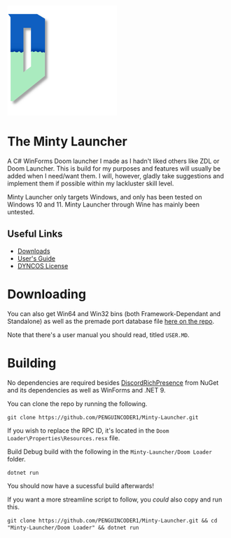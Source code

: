 <img src="Images/logoREADME.png" width="250" height="250">

# The Minty Launcher
A C# WinForms Doom launcher I made as I hadn't liked others like ZDL or Doom Launcher.
This is build for my purposes and features will usually be added when I need/want them. I will, however, gladly take suggestions and implement them if possible within my lackluster skill level.

Minty Launcher only targets Windows, and only has been tested on Windows 10 and 11. Minty Launcher through Wine has mainly been untested.

## Useful Links
* [Downloads](https://github.com/PENGUINCODER1/Minty-Launcher/releases)
* [User's Guide](USER.MD)
* [DYNCOS License](LICENSE.MD)

# Downloading
You can also get Win64 and Win32 bins (both Framework-Dependant and Standalone) as well as the premade port database file [here on the repo](https://github.com/PENGUINCODER1/Minty-Launcher/releases). 

Note that there's a user manual you should read, titled `USER.MD`.


# Building
No dependencies are required besides [DiscordRichPresence](https://github.com/Lachee/discord-rpc-csharp) from NuGet and its dependencies as well as WinForms and .NET 9.

You can clone the repo by running the following.

	git clone https://github.com/PENGUINCODER1/Minty-Launcher.git

If you wish to replace the RPC ID, it's located in the `Doom Loader\Properties\Resources.resx` file.

Build Debug build with the following in the `Minty-Launcher/Doom Loader` folder.

	dotnet run

You should now have a sucessful build afterwards!

If you want a more streamline script to follow, you *could* also copy and run this.

	git clone https://github.com/PENGUINCODER1/Minty-Launcher.git && cd "Minty-Launcher/Doom Loader" && dotnet run